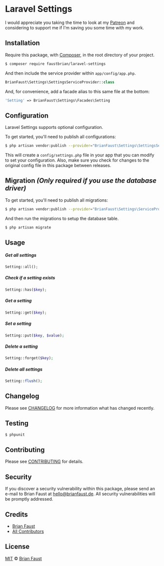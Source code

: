 # Laravel Settings

I would appreciate you taking the time to look at my [Patreon](https://www.patreon.com/faustbrian) and considering to support me if I'm saving you some time with my work.

## Installation

Require this package, with [Composer](https://getcomposer.org/), in the root directory of your project.

``` bash
$ composer require faustbrian/laravel-settings
```

And then include the service provider within `app/config/app.php`.

``` php
BrianFaust\Settings\SettingsServiceProvider::class
```

And, for convenience, add a facade alias to this same file at the bottom:

``` php
'Setting' => BrianFaust\Settings\Facades\Setting
```

## Configuration

Laravel Settings supports optional configuration.

To get started, you'll need to publish all configurations:

```bash
$ php artisan vendor:publish --provider="BrianFaust\Settings\SettingsServiceProvider" --tag="config"
```

This will create a `config/settings.php` file in your app that you can modify to set your configuration. Also, make sure you check for changes to the original config file in this package between releases.

## Migration _(Only required if you use the database driver)_

To get started, you'll need to publish all migrations:

```bash
$ php artisan vendor:publish --provider="BrianFaust\Settings\ServiceProvider" --tag="migrations"
```

And then run the migrations to setup the database table.

```bash
$ php artisan migrate
```

## Usage

##### Get all settings
``` php
Setting::all();
```

##### Check if a setting exists
``` php
Setting::has($key);
```

##### Get a setting
``` php
Setting::get($key);
```

##### Set a setting
``` php
Setting::put($key, $value);
```

##### Delete a setting
``` php
Setting::forget($key);
```

##### Delete all settings
``` php
Setting::flush();
```

## Changelog

Please see [CHANGELOG](CHANGELOG.md) for more information what has changed recently.

## Testing

``` bash
$ phpunit
```

## Contributing

Please see [CONTRIBUTING](CONTRIBUTING.md) for details.

## Security

If you discover a security vulnerability within this package, please send an e-mail to Brian Faust at hello@brianfaust.de. All security vulnerabilities will be promptly addressed.

## Credits

- [Brian Faust](https://github.com/faustbrian)
- [All Contributors](../../contributors)

## License

[MIT](LICENSE) © [Brian Faust](https://brianfaust.de)

<!-- ## To-Do
- Drivers
    - Redis
    - Session **(maybe)**
- Multiple Configurations
- Entity-Related Configurations
- Fluent Interface
    - Setting::yaml()->get($key);
    - Setting::yaml()->put($key, $value);
    - Setting::yaml()->forget($key);
    - Setting::yaml()->flush(); -->
